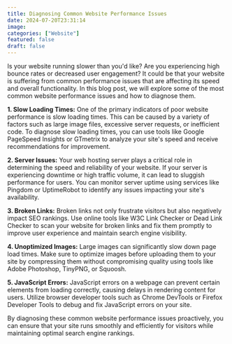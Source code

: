 ```yaml
---
title: Diagnosing Common Website Performance Issues
date: 2024-07-20T23:31:14
image: 
categories: ["Website"]
featured: false
draft: false
---
```

Is your website running slower than you'd like? Are you experiencing high bounce rates or decreased user engagement? It could be that your website is suffering from common performance issues that are affecting its speed and overall functionality. In this blog post, we will explore some of the most common website performance issues and how to diagnose them.

**1. Slow Loading Times:** One of the primary indicators of poor website performance is slow loading times. This can be caused by a variety of factors such as large image files, excessive server requests, or inefficient code. To diagnose slow loading times, you can use tools like Google PageSpeed Insights or GTmetrix to analyze your site's speed and receive recommendations for improvement.

**2. Server Issues:** Your web hosting server plays a critical role in determining the speed and reliability of your website. If your server is experiencing downtime or high traffic volume, it can lead to sluggish performance for users. You can monitor server uptime using services like Pingdom or UptimeRobot to identify any issues impacting your site's availability.

**3. Broken Links:** Broken links not only frustrate visitors but also negatively impact SEO rankings. Use online tools like W3C Link Checker or Dead Link Checker to scan your website for broken links and fix them promptly to improve user experience and maintain search engine visibility.

**4. Unoptimized Images:** Large images can significantly slow down page load times. Make sure to optimize images before uploading them to your site by compressing them without compromising quality using tools like Adobe Photoshop, TinyPNG, or Squoosh.

**5. JavaScript Errors:** JavaScript errors on a webpage can prevent certain elements from loading correctly, causing delays in rendering content for users. Utilize browser developer tools such as Chrome DevTools or Firefox Developer Tools to debug and fix JavaScript errors on your site.

By diagnosing these common website performance issues proactively, you can ensure that your site runs smoothly and efficiently for visitors while maintaining optimal search engine rankings.
